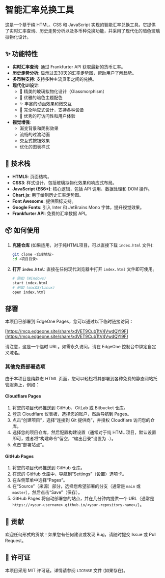 # 智能汇率兑换工具

这是一个基于纯 HTML、CSS 和 JavaScript 实现的智能汇率兑换工具。它提供了实时汇率查询、历史走势分析以及多币种兑换功能，并采用了现代化的暗色玻璃拟物化设计。

## ✨ 功能特性

- **实时汇率查询**: 通过 Frankfurter API 获取最新的货币汇率。
- **历史走势分析**: 显示过去30天的汇率走势图，帮助用户了解趋势。
- **多币种支持**: 支持多种主流货币之间的兑换。
- **现代化UI设计**: 
  - 🎨 精美的玻璃拟物化设计（Glassmorphism）
  - 🌙 优雅的暗色主题配色
  - ✨ 丰富的动画效果和微交互
  - 📱 完全响应式设计，支持各种设备
  - 🎯 优秀的可访问性和用户体验
- **视觉增强**: 
  - 渐变背景和阴影效果
  - 流畅的过渡动画
  - 交互式按钮效果
  - 优化的图表样式

## 🚀 技术栈

- **HTML5**: 页面结构。
- **CSS3**: 样式设计，包括玻璃拟物化效果和响应式布局。
- **JavaScript (ES6+)**: 核心逻辑，包括 API 调用、数据处理和 DOM 操作。
- **Chart.js**: 用于绘制历史汇率走势图。
- **Font Awesome**: 提供图标支持。
- **Google Fonts**: 引入 Inter 和 JetBrains Mono 字体，提升视觉效果。
- **Frankfurter API**: 免费的汇率数据 API。

## 📦 如何使用

1. **克隆仓库** (如果适用，对于纯HTML项目，可以直接下载 `index.html` 文件):
   ```bash
   git clone <仓库地址>
   cd <项目目录>
   ```

2. **打开 `index.html`**: 
   直接在任何现代浏览器中打开 `index.html` 文件即可使用。
   ```bash
   # 例如 (Windows)
   start index.html
   # 例如 (macOS/Linux)
   open index.html
   ```

## 部署

本项目已部署到 EdgeOne Pages，您可以通过以下临时链接访问：

[https://mcp.edgeone.site/share/xdVET9CubTtV4VwdQYl9F](https://mcp.edgeone.site/share/xdVET9CubTtV4VwdQYl9F)

请注意，这是一个临时 URL。如需永久访问，请在 EdgeOne 控制台中绑定自定义域名。

### 其他免费部署选项

由于本项目是纯静态 HTML 页面，您可以轻松将其部署到各种免费的静态网站托管服务上，例如：

#### Cloudflare Pages

1. 将您的项目代码推送到 GitHub、GitLab 或 Bitbucket 仓库。
2. 登录 Cloudflare 仪表板，选择您的账户，然后导航到 Pages。
3. 点击“创建项目”，选择“连接到 Git 提供商”，并授权 Cloudflare 访问您的仓库。
4. 选择您的项目仓库，然后配置构建设置（通常对于纯 HTML 项目，默认设置即可，或者将“构建命令”留空，“输出目录”设置为 `.`）。
5. 点击“部署站点”。

#### GitHub Pages

1. 将您的项目代码推送到 GitHub 仓库。
2. 在您的 GitHub 仓库中，导航到“Settings”（设置）选项卡。
3. 在左侧菜单中选择“Pages”。
4. 在“Source”（来源）部分，选择您希望部署的分支（通常是 `main` 或 `master`），然后点击“Save”（保存）。
5. GitHub Pages 将自动部署您的站点，并在几分钟内提供一个 URL（通常是 `https://<your-username>.github.io/<your-repository-name>/`）。

## 🤝 贡献

欢迎任何形式的贡献！如果您有任何建议或发现 Bug，请随时提交 Issue 或 Pull Request。

## 📄 许可证

本项目采用 MIT 许可证。详情请参阅 `LICENSE` 文件 (如果存在)。
